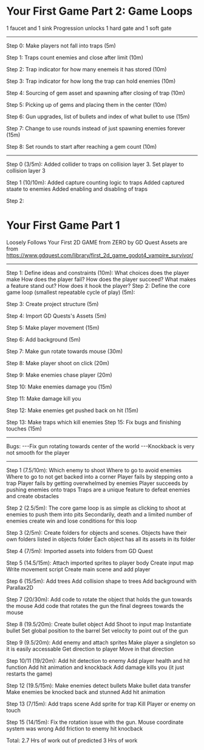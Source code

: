 # Your First Game Part 2: Game Loops

1 faucet and 1 sink
Progression unlocks
1 hard gate and 1 soft gate

---
Step 0: Make players not fall into traps (5m)

Step 1: Traps count enemies and close after limit (10m)

Step 2: Trap indicator for how many enemeis it has stored (10m)

Step 3: Trap indicator for how long the trap can hold enemies (10m)

Step 4: Sourcing of gem asset and spawning after closing of trap (10m)

Step 5: Picking up of gems and placing them in the center (10m)

Step 6: Gun upgrades, list of bullets and index of what bullet to use (15m)

Step 7: Change to use rounds instead of just spawning enemies forever (15m)

Step 8: Set rounds to start after reaching a gem count (10m)

---

Step 0 (3/5m):
	Added collider to traps on collision layer 3. Set player to collision layer 3

Step 1 (10/10m):
	Added capture counting logic to traps
	Added captured staate to enemies
	Added enabling and disabling of traps
	
Step 2:
	

# Your First Game Part 1

Loosely Follows Your First 2D GAME from ZERO by GD Quest
Assets are from https://www.gdquest.com/library/first_2d_game_godot4_vampire_survivor/

---

Step 1: Define ideas and constraints (10m):
	What choices does the player make
	How does the player fail?
	How does the player succeed?
	What makes a feature stand out? How does it hook the player?
Step 2: Define the core game loop (smallest repeatable cycle of play) (5m): 

Step 3: Create project structure (5m)

Step 4: Import GD Quests's Assets (5m)

Step 5: Make player movement (15m)

Step 6: Add background (5m)

Step 7: Make gun rotate towards mouse (30m)

Step 8: Make player shoot on click (20m)

Step 9: Make enemies chase player (20m)

Step 10: Make enemies damage you (15m)

Step 11: Make damage kill you

Step 12: Make enemies get pushed back on hit (15m)

Step 13: Make traps which kill enemies
Step 15: Fix bugs and finishing touches (15m)

----------------------------

Bugs:
---Fix gun rotating towards center of the world
---Knockback is very not smooth for the player

----------------------------

Step 1 (7.5/10m):
	Which enemy to shoot
	Where to go to avoid enemies
	Where to go to not get backed into a corner
	Player fails by stepping onto a trap
	Player fails by getting overwhelmed by enemies
	Player succeeds by pushing enemies onto traps
	Traps are a unique feature to defeat enemies and create obstacles
	
Step 2 (2.5/5m):
	The core game loop is as simple as clicking to shoot at enemies to push them into pits
	Secondarily, death and a limited number of enemies create win and lose conditions for this loop
	
Step 3 (2/5m):
	Create folders for objects and scenes.
	Objects have their own folders listed in objects folder
	Each object has all its assets in its folder
	
Step 4 (7/5m):
	Imported assets into folders from GD Quest
	
Step 5 (14.5/15m):
	Attach imported sprites to player body
	Create input map
	Write movement script
	Create main scene and add player

Step 6 (15/5m):
	Add trees
	Add collision shape to trees
	Add background with Parallax2D

Step 7 (20/30m):
	Add code to rotate the object that holds the gun towards the mouse
	Add code that rotates the gun the final degrees towards the mouse

Step 8 (19.5/20m):
	Create bullet object
	Add Shoot to input map
	Instantiate bullet
	Set global position to the barrel
	Set velocity to point out of the gun
	
Step 9 (9.5/20m):
	Add enemy and attach sprites
	Make player a singleton so it is easily accessable
	Get direction to player
	Move in that direction
		
Step 10/11 (19/20m):
	Add hit detection to enemy
	Add player health and hit function
	Add hit animation and knockback
	Add damage kills you (it just restarts the game)
	
Step 12 (19.5/15m):
	Make enemies detect bullets
	Make bullet data transfer
	Make enemies be knocked back and stunned
	Add hit animation
	
Step 13 (7/15m):
	Add traps scene
	Add sprite for trap
	Kill Player or enemy on touch
	
Step 15 (14/15m):
	Fix the rotation issue with the gun. Mouse coordinate system was wrong
	Add friction to enemy hit knocback

Total: 2.7 Hrs of work out of predicted 3 Hrs of work

